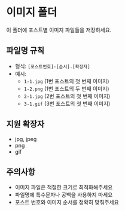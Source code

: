 # 이미지 폴더

이 폴더에 포스트별 이미지 파일들을 저장하세요.

## 파일명 규칙

- 형식: `[포스트번호]-[순서].[확장자]`
- 예시:
  - `1-1.jpg` (1번 포스트의 첫 번째 이미지)
  - `1-2.png` (1번 포스트의 두 번째 이미지)
  - `2-1.jpg` (2번 포스트의 첫 번째 이미지)
  - `3-1.gif` (3번 포스트의 첫 번째 이미지)

## 지원 확장자

- jpg, jpeg
- png
- gif

## 주의사항

- 이미지 파일은 적절한 크기로 최적화해주세요
- 파일명에 특수문자나 공백을 사용하지 마세요
- 포스트 번호와 이미지 순서를 정확히 맞춰주세요